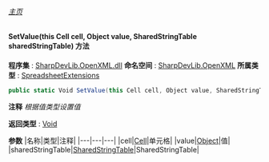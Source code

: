 ###### [主页](./Index.md "主页")
#### SetValue(this Cell cell, Object value, SharedStringTable sharedStringTable) 方法
**程序集** : [SharpDevLib.OpenXML.dll](./SharpDevLib.OpenXML.assembly.md "SharpDevLib.OpenXML.dll")
**命名空间** : [SharpDevLib.OpenXML](./SharpDevLib.OpenXML.namespace.md "SharpDevLib.OpenXML")
**所属类型** : [SpreadsheetExtensions](./SharpDevLib.OpenXML.SpreadsheetExtensions.md "SpreadsheetExtensions")
``` csharp
public static Void SetValue(this Cell cell, Object value, SharedStringTable sharedStringTable)
```
**注释**
*根据值类型设置值*

**返回类型** : [Void](https://learn.microsoft.com/en-us/dotnet/api/system.void "Void")

**参数**
|名称|类型|注释|
|---|---|---|
|cell|[Cell](https://learn.microsoft.com/en-us/dotnet/api/documentformat.openxml.spreadsheet.cell "Cell")|单元格|
|value|[Object](https://learn.microsoft.com/en-us/dotnet/api/system.object "Object")|值|
|sharedStringTable|[SharedStringTable](https://learn.microsoft.com/en-us/dotnet/api/documentformat.openxml.spreadsheet.sharedstringtable "SharedStringTable")|SharedStringTable|

